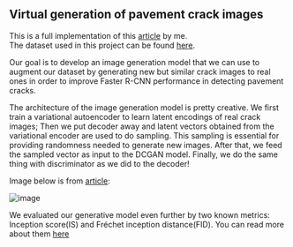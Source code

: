 ## **Virtual generation of pavement crack images**

This is a full implementation of this [article](https://doi.org/10.1016/j.engappai.2021.104376) by me.\
The dataset used in this project can be found [here](https://github.com/juhuyan/CrackDataset_DL_HY/tree/master/BoxLevel_Detection).

Our goal is to develop an image generation model that we can use to augment our dataset by generating new but similar crack images to real ones in order to improve Faster R-CNN performance in detecting pavement cracks.

The architecture of the image generation model is pretty creative. We first train a variational autoencoder to learn latent encodings of real crack images; Then we put decoder away and latent vectors obtained from the variational encoder are used to do sampling. This sampling is essential for providing randomness needed to generate new images. After that, we feed the sampled vector as input to the DCGAN model. Finally, we do the same thing with discriminator as we did to the decoder!

Image below is from [article](https://doi.org/10.1016/j.engappai.2021.104376):

![image](https://github.com/user-attachments/assets/894d690f-079e-400b-ae77-0c3cc782c54c)

We evaluated our generative model even further by two known metrics: Inception score(IS) and Fréchet inception distance(FID). You can read more about them [here](https://ahujaniharika95.medium.com/inception-score-is-and-fr%C3%A9chet-inception-distance-fid-explained-2bc28a4faea7)




